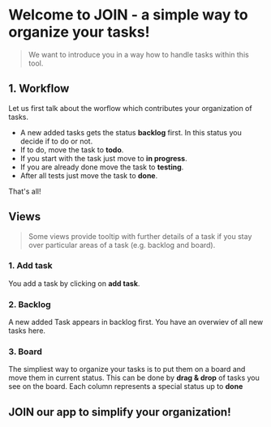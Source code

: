 # Welcome to JOIN - a simple way to organize your tasks!
> We want to introduce you in a way how to handle tasks within this tool.

## 1. Workflow
Let us first talk about the worflow which contributes your organization of tasks.
- A new added tasks gets the status **backlog** first.
In this status you decide if to do or not.
- If to do, move the task to **todo**.
- If you start with the task just move to **in progress**.
- If you are already done move the task to **testing**.
- After all tests just move the task to **done**.

That's all! 


## Views
> Some views provide tooltip with further details of a task if you stay over particular areas of a task (e.g. backlog and board).

### 1. Add task
You add a task by clicking on **add task**.

### 2. Backlog
A new added Task appears in backlog first.
You have an overwiev of all new tasks here.

### 3. Board
The simpliest way to organize your tasks is to put them on a board and move them in current status.
This can be done by **drag & drop** of tasks you see on the board.
Each column represents a special status up to **done**

## JOIN our app to simplify your organization!